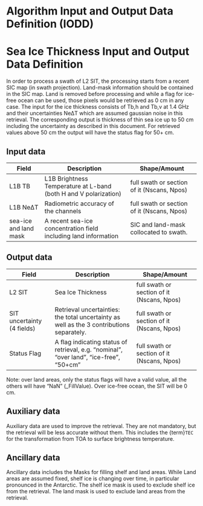 # Algorithm Input and Output Data Definition (IODD)

# Sea Ice Thickness Input and Output Data Definition
In order to process a swath of L2 SIT,  the processing starts from a recent SIC map (in swath projection). Land-mask information should be contained in the SIC map. Land is removed before processing and while a flag for ice-free ocean can be used, those pixels would be retrieved as 0 cm in any case. 
The input for the ice thickness consists of Tb,h and Tb,v at  1.4 GHz and their uncertainties NeΔT which are assumed gaussian noise in this retrieval. The corresponding output is thickness of thin sea ice up to 50 cm including the uncertainty as described in this document. For retrieved values above 50 cm the output will have the status flag for 50+ cm. 




## Input data

| Field | Description | Shape/Amount |
| ---   | ----------- | ------------ |
| L1B TB | L1B Brightness Temperature at L-band (both H and V polarization) | full swath or section of it (Nscans, Npos) |
| L1B NeΔT | Radiometric accuracy of the channels | full swath or section of it (Nscans, Npos) |
| sea-ice and land mask | A recent sea-ice concentration field including land information | SIC and land-mask collocated to swath. |

## Output data

| Field | Description | Shape/Amount |
| ----- | ----------- | ------------ |
| L2 SIT | Sea Ice Thickness | full swath or section of it (Nscans, Npos) |
| SIT uncertainty (4 fields) | Retrieval uncertainties: the total uncertainty as well as the 3 contributions separately. | full swath or section of it (Nscans, Npos) |
| Status Flag | A flag indicating status of retrieval, e.g. “nominal”, “over land”, “ice-free”, “50+cm” | full swath or section of it (Nscans, Npos) |

Note: over land areas, only the status flags will have a valid value, all the others will have “NaN” (_FillValue). Over ice-free ocean, the SIT will be 0 cm.


## Auxiliary data
Auxiliary data are used to improve the retrieval. They are not mandatory, but the retrieval will be less accurate without them. This includes the {term}`TEC` for the transformation from TOA to surface brightness temperature.

## Ancillary data
Ancillary data includes the Masks for filling shelf and land areas. While Land areas are assumed fixed, shelf ice is changing over time, in particular pronounced in the Antarctic. The shelf ice mask is used to exclude shelf ice from the retrieval. The land mask is used to exclude land areas from the retrieval.



